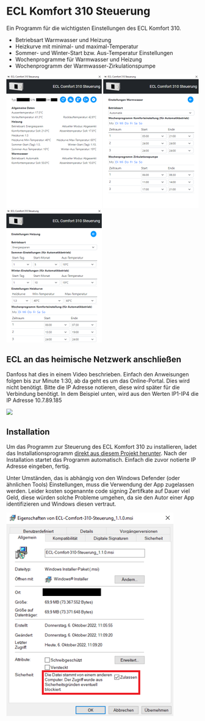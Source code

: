 # ECL Komfort 310 Steuerung

Ein Programm für die wichtigsten Einstellungen des ECL Komfort 310.

* Betriebsart Warmwasser und Heizung
* Heizkurve mit minimal- und maximal-Temperatur
* Sommer- und Winter-Start bzw. Aus-Temperatur Einstellungen
* Wochenprogramme für Warmwasser und Heizung
* Wochenprogramm der Warmwasser-Zirkulationspumpe

<p float="left">
<img src="https://raw.githubusercontent.com/mailsvb/ecl310/main/images/readme01.png" width="250">
<img src="https://raw.githubusercontent.com/mailsvb/ecl310/main/images/readme02.png" width="250">
<img src="https://raw.githubusercontent.com/mailsvb/ecl310/main/images/readme03.png" width="250">
</p>

## ECL an das heimische Netzwerk anschließen

Danfoss hat dies in einem Video beschrieben. Einfach den Anweisungen folgen bis zur Minute 1:30, ab da geht es um das Online-Portal. Dies wird nicht benötigt. Bitte die IP Adresse notieren, diese wird später für die Verbindung benötigt. In dem Beispiel unten, wird aus den Werten IP1-IP4 die IP Adresse 10.7.89.185

[<img src="https://i.ytimg.com/vi/Vj_JoEF2Kgo/maxresdefault.jpg">](https://www.youtube.com/watch?v=Vj_JoEF2Kgo "Netzwerkkonfiguration ECL 310")

## Installation

Um das Programm zur Steuerung des ECL Komfort 310 zu installieren, ladet das Installationsprogramm [direkt aus diesem Projekt herunter](https://github.com/mailsvb/ecl310/releases/latest). Nach der Installation startet das Programm automatisch. Einfach die zuvor notierte IP Adresse eingeben, fertig.

Unter Umständen, das is abhängig von den Windows Defender (oder ähnlichen Tools) Einstellungen, muss die Verwendung der App zugelassen werden. Leider kosten sogenannte code signing Zertifkate auf Dauer viel Geld, diese würden solche Probleme umgehen, da sie den Autor einer App identifizieren und Windows diesen vertraut.

<img src="https://raw.githubusercontent.com/mailsvb/ecl310/main/images/readme04.png">
